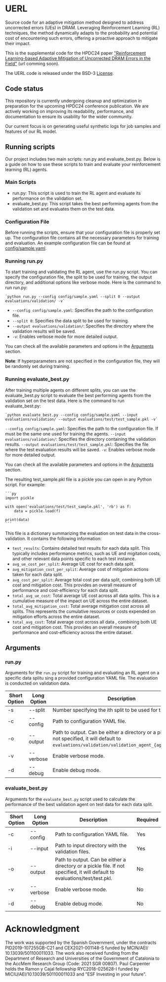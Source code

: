 # UERL

Source code for an adaptive mitigation method designed to address uncorrected errors (UEs) in DRAM. Leveraging Reinforcement Learning (RL) techniques, the method dynamically adapts to the probability and potential cost of encountering such errors, offering a proactive approach to mitigate their impact.

This is the supplemental code for the HPDC24 paper ["Reinforcement Learning-based Adaptive Mitigation of Uncorrected DRAM Errors in the Field"]() (url comming soon).

The UERL code is released under the BSD-3 [License](LICENSE).


## Code status

This repository is currently undergoing cleanup and optimization in preparation for the upcoming HPDC24 conference publication. We are actively working on improving its readability, performance, and documentation to ensure its usability for the wider community.

Our current focus is on generating useful synthetic logs for job samples and features of our RL model.


## Running scripts

Our project includes two main scripts: run.py and evaluate_best.py. Below is a guide on how to use these scripts to train and evaluate your reinforcement learning (RL) agents.

### Main Scripts

- run.py: This script is used to train the RL agent and evaluate its performance on the validation set.
- evaluate_best.py: This script takes the best performing agents from the validation set and evaluates them on the test data.

### Configuration File

Before running the scripts, ensure that your configuration file is properly set up. The configuration file contains all the necessary parameters for training and evaluation. An example configuration file can be found at [config/sample.yaml](config/sample.yaml).

### Running run.py

To start training and validating the RL agent, use the run.py script. You can specify the configuration file, the split to be used for training, the output directory, and additional options like verbose mode. Here is the command to run run.py:

    `python run.py --config config/sample.yaml --split 0 --output evaluations/validation/ -v`


- `--config config/sample.yaml`: Specifies the path to the configuration file.
- `--split 0`: Specifies the data split to be used for training.
- `--output evaluations/validation/`: Specifies the directory where the validation results will be saved.
- `-v`: Enables verbose mode for more detailed output.

You can check all the available parameters and options in the [Arguments](##Arguments) section.

**Note**: If hyperparameters are not specified in the configuration file, they will be randomly set during training.

### Running evaluate_best.py

After training multiple agents on different splits, you can use the evaluate_best.py script to evaluate the best performing agents from the validation set on the test data. Here is the command to run evaluate_best.py:

    `python evaluate_best.py --config config/sample.yaml --input evaluations/validation/ --output evaluations/test/test_sample.pkl -v`

`--config config/sample.yaml`: Specifies the path to the configuration file. If must be the same one used for training the agents.
`--input evaluations/validation/`: Specifies the directory containing the validation results.
`--output evaluations/test/test_sample.pkl`: Specifies the file where the test evaluation results will be saved.
`-v`: Enables verbose mode for more detailed output.

You can check all the available parameters and options in the [Arguments](##Arguments) section.

The resulting test_sample.pkl file is a pickle you can open in any Python script. For example:

    ```py
    import pickle

    with open('evaluations/test/test_sample.pkl', 'rb') as f:
        data = pickle.load(f)

    print(data)
    ```

This file is a dictionary summarizing the evaluation on test data in the cross-validation. It contains the following information:

- `test_results`: Contains detailed test results for each data split. This typically includes performance metrics, such as UE and migitation costs, and other relevant data points specific to each test instance.
- `avg_ue_cost_per_split`: Average UE cost for each data split.
- `avg_mitigation_cost_per_split`: Average cost of mitigation actions taken for each data split.
- `avg_cost_per_split`: Average total cost per data split, combining both UE cost and mitigation cost. This provides an overall measure of performance and cost-efficiency for each data split.
- `total_avg_ue_cost`: Total average UE cost across all data splits. This is a cumulative measure of the impact on UE across the entire dataset.
- `total_avg_mitigation_cost`: Total average mitigation cost across all splits. This represents the cumulative resources or costs expended on mitigation efforts across the entire dataset.
- `total_avg_cost`: Total average cost across all data , combining both UE cost and mitigation cost. This provides an overall measure of performance and cost-efficiency across the entire dataset.

## Arguments

### run.py

Arguments for the `run.py` script for training and evaluating an RL agent on a specific data splitu sing a provided configuration YAML file. The evaluation is conducted on validation data.

| Short Option | Long Option | Description | Required |
|--------|-------------|-------------|----------|
| -s     | --split   | Number specifying the ith split to be used for training. | Yes |
| -c     | --config    | Path to configuration YAML file. | Yes |
| -o     | --output    | Path to output. Can be either a directory or a pickle file. If not specified, it will default to `evaluations/validation/validation_agent_{agent_id}.pkl`. | No |
| -v     | --verbose   | Enable verbose mode. | No |
| -d     | --debug     | Enable debug mode. | No |


### evaluate_best.py

Arguments for the `evaluate_best.py` script used to calculate the performance of the best validation agent on test data for each data split.

| Short Option | Long Option | Description | Required |
|--------|-------------|-------------|----------|
| -c     | --config    | Path to configuration YAML file. | Yes |
| -i     | --input     | Path to input directory with the validation files. | Yes |
| -o     | --output    | Path to output. Can be either a directory or a pickle file. If not specified, it will default to evaluations/test/test.pkl. | No |
| -v     | --verbose   | Enable verbose mode. | No |
| -d     | --debug     | Enable debug mode. | No |


# Acknowledgment

The work was supported by the Spanish Government, under the contracts PID2019-107255GB-C21 and CEX2021-001148-S funded by MCIN/AEI/ 10.13039/501100011033. The work also received funding from the Department of Research and Universities of the Government of Catalonia to the AccMem Research Group (Code: 2021 SGR 00807). Paul Carpenter holds the Ramon y Cajal fellowship RYC2018-025628-I funded by MICIU/AEI/10.13039/501100011033 and "ESF Investing in your future".